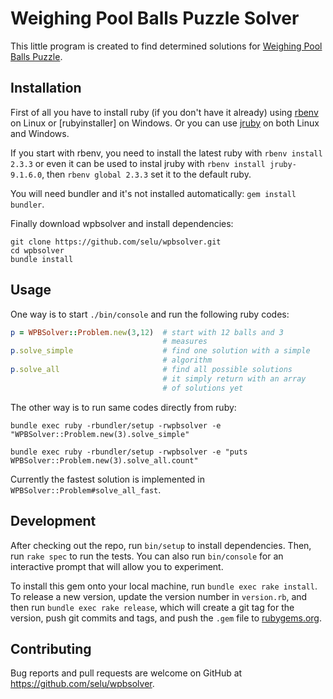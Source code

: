 # Weighing Pool Balls Puzzle Solver

This little program is created to find determined solutions for [Weighing Pool Balls Puzzle](https://www.mathsisfun.com/pool_balls.html).

## Installation

First of all you have to install ruby (if you don't have it already) using [rbenv](https://github.com/fesplugas/rbenv-installer) on Linux or [rubyinstaller] on Windows. Or you can use [jruby](http://jruby.org/) on both Linux and Windows.

If you start with rbenv, you need to install the latest ruby with `rbenv install 2.3.3` or even it can be used to instal jruby with `rbenv install jruby-9.1.6.0`, then `rbenv global 2.3.3` set it to the default ruby.

You will need bundler and it's not installed automatically: `gem install bundler`.

Finally download wpbsolver and install dependencies:

```
git clone https://github.com/selu/wpbsolver.git
cd wpbsolver
bundle install
```

## Usage

One way is to start `./bin/console` and run the following ruby codes:

```ruby
p = WPBSolver::Problem.new(3,12)  # start with 12 balls and 3
                                  # measures
p.solve_simple                    # find one solution with a simple
                                  # algorithm
p.solve_all                       # find all possible solutions
                                  # it simply return with an array
                                  # of solutions yet
```

The other way is to run same codes directly from ruby:

```
bundle exec ruby -rbundler/setup -rwpbsolver -e "WPBSolver::Problem.new(3).solve_simple"

bundle exec ruby -rbundler/setup -rwpbsolver -e "puts WPBSolver::Problem.new(3).solve_all.count"
```

Currently the fastest solution is implemented in `WPBSolver::Problem#solve_all_fast`.

## Development

After checking out the repo, run `bin/setup` to install dependencies. Then, run `rake spec` to run the tests. You can also run `bin/console` for an interactive prompt that will allow you to experiment.

To install this gem onto your local machine, run `bundle exec rake install`. To release a new version, update the version number in `version.rb`, and then run `bundle exec rake release`, which will create a git tag for the version, push git commits and tags, and push the `.gem` file to [rubygems.org](https://rubygems.org).

## Contributing

Bug reports and pull requests are welcome on GitHub at https://github.com/selu/wpbsolver.
